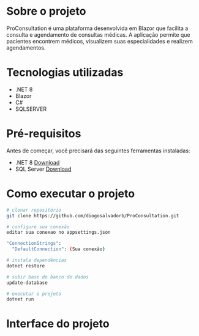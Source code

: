 # Sobre o projeto
ProConsultation é uma plataforma desenvolvida em Blazor que facilita a consulta e agendamento de consultas médicas. A aplicação permite que pacientes encontrem médicos, visualizem suas especialidades e realizem agendamentos.

# Tecnologias utilizadas

- .NET 8
- Blazor
- C#
- SQLSERVER

# Pré-requisitos

Antes de começar, você precisará das seguintes ferramentas instaladas:

- .NET 8 [Download](https://dotnet.microsoft.com/en-us/download/dotnet/8.0)
- SQL Server [Download](https://www.microsoft.com/pt-br/sql-server/sql-server-downloads)

# Como executar o projeto

```bash
# clonar repositório
git clone https://github.com/diogosalvadorb/ProConsultation.git

# configure sua conexão 
editar sua conexao no appsettings.json

"ConnectionStrings":
  "DefaultConnection": (Sua conexão)

# instala dependências 
dotnet restore

# subir base do banco de dados
update-database

# executar o projeto
dotnet run
```

# Interface do projeto

